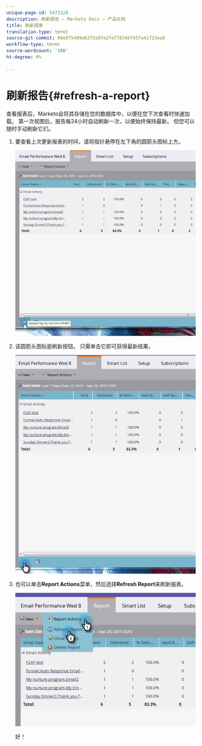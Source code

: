 ```yaml
---
unique-page-id: 5472328
description: 刷新报告 — Marketo Docs — 产品文档
title: 刷新报表
translation-type: tm+mt
source-git-commit: 06e0f5489e6375a97e2fe77834bf45fa41f23ea6
workflow-type: tm+mt
source-wordcount: '108'
ht-degree: 0%

---
```



# 刷新报告{#refresh-a-report}

查看报表后，Marketo会将其存储在您的数据库中，以便在您下次查看时快速加载。 第一次视图后，报告每24小时自动刷新一次，以便始终保持最新。 但您可以随时手动刷新它们。

1. 要查看上次更新报表的时间，请将指针悬停在左下角的圆箭头图标上方。

   ![](assets/one.png)

1. 该圆箭头图标是刷新按钮。 只需单击它即可获得最新结果。

   ![](assets/two.png)

1. 也可以单击&#x200B;**Report Actions**&#x200B;菜单，然后选择&#x200B;**Refresh Report**&#x200B;来刷新报表。

   ![](assets/three.png)

   好！
